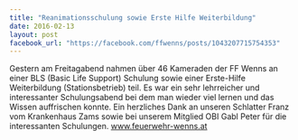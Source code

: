```yaml
---
title: "Reanimationsschulung sowie Erste Hilfe Weiterbildung"
date: 2016-02-13
layout: post
facebook_url: "https://facebook.com/ffwenns/posts/1043207715754353"
---
```


Gestern am Freitagabend nahmen über 46 Kameraden der FF Wenns an einer BLS (Basic Life Support) Schulung sowie einer Erste-Hilfe Weiterbildung (Stationsbetrieb) teil. Es war ein sehr lehrreicher und interessanter Schulungsabend bei dem man wieder viel lernen und das Wissen auffrischen konnte. Ein herzliches Dank an unseren Schlatter Franz vom Krankenhaus Zams sowie bei unserem Mitglied OBI Gabl Peter für die interessanten Schulungen. www.feuerwehr-wenns.at